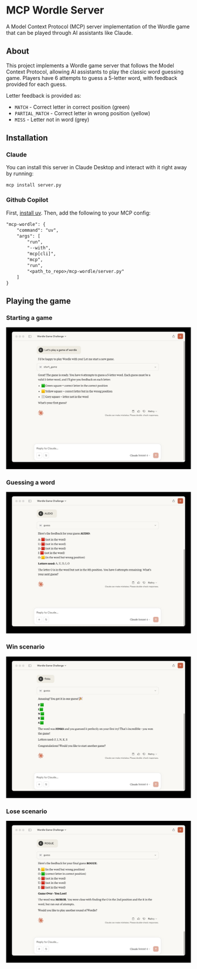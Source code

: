 # MCP Wordle Server

A Model Context Protocol (MCP) server implementation of the Wordle game that can be played through AI assistants like Claude.

## About

This project implements a Wordle game server that follows the Model Context Protocol, allowing AI assistants to play the classic word guessing game. Players have 6 attempts to guess a 5-letter word, with feedback provided for each guess.

Letter feedback is provided as:
- `MATCH` - Correct letter in correct position (green)
- `PARTIAL_MATCH` - Correct letter in wrong position (yellow)  
- `MISS` - Letter not in word (grey)


## Installation

### Claude

You can install this server in Claude Desktop and interact with it right away by running:

```
mcp install server.py
```

### Github Copilot

First, [install uv](https://docs.astral.sh/uv/#installation). Then, add the following to your MCP config:

```
"mcp-wordle": {
    "command": "uv",
    "args": [
        "run",
        "--with",
        "mcp[cli]",
        "mcp",
        "run",
        "<path_to_repo>/mcp-wordle/server.py"
    ]
}
```

## Playing the game

### Starting a game
![starting a game](screenshots/1_start_game.jpg)

### Guessing a word
![guessing a word](screenshots/2_guess.jpg)

### Win scenario
![win scenario](screenshots/4_win_scenario.jpg)

### Lose scenario
![lose scenario](screenshots/3_lose_scenario.jpg)

